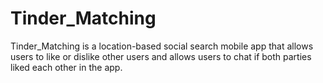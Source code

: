 # Tinder_Matching

Tinder_Matching is a location-based social search mobile app that allows users to like or dislike other users and allows users to chat if both parties liked each other in the app.